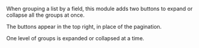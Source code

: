When grouping a list by a field, this module adds two buttons to expand
or collapse all the groups at once.

The buttons appear in the top right, in place of the pagination.

One level of groups is expanded or collapsed at a time.
